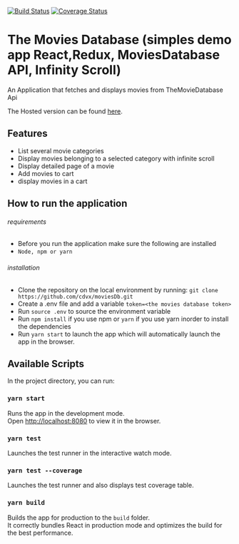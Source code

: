 [![Build Status](https://travis-ci.org/cdvx/moviesDb.svg?branch=master)](https://travis-ci.org/cdvx/moviesDb)
[![Coverage Status](https://coveralls.io/repos/github/wycliffkas/MoviesDatabase/badge.svg?branch=master)](https://coveralls.io/github/wycliffkas/MoviesDatabase?branch=master)

# The Movies Database (simples demo app React,Redux, MoviesDatabase API, Infinity Scroll)

An Application that fetches and displays movies from TheMovieDatabase Api

The Hosted version can be found [here]().

## Features

- List several movie categories
- Display movies belonging to a selected category with infinite scroll
- Display detailed page of a movie
- Add movies to cart
- display movies in a cart

## How to run the application

###### requirements
 - Before you run the application make sure the following are installed
  - `Node, npm or yarn`

  
###### installation

- Clone the repository on the local environment by running:
  `git clone https://github.com/cdvx/moviesDb.git`
- Create a .env file and add a variable `token=<the movies database token>`
- Run `source .env` to source the environment variable
- Run `npm install` if you use npm or `yarn` if you use yarn inorder to install the dependencies
- Run `yarn start` to launch the app which will automatically launch the app in the browser.

## Available Scripts

In the project directory, you can run:

### `yarn start`

Runs the app in the development mode.<br />
Open [http://localhost:8080](http://localhost:8080) to view it in the browser.

### `yarn test`

Launches the test runner in the interactive watch mode.

### `yarn test --coverage`

Launches the test runner and also displays test coverage table.

### `yarn build`

Builds the app for production to the `build` folder.<br />
It correctly bundles React in production mode and optimizes the build for the best performance.

